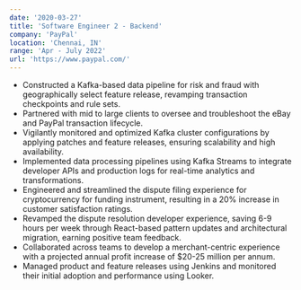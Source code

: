 ```yaml
---
date: '2020-03-27'
title: 'Software Engineer 2 - Backend'
company: 'PayPal'
location: 'Chennai, IN'
range: 'Apr - July 2022'
url: 'https://www.paypal.com/'
---
```


- Constructed a Kafka-based data pipeline for risk and fraud with geographically select feature release, revamping transaction checkpoints and rule sets.
- Partnered with mid to large clients to oversee and troubleshoot the eBay and PayPal transaction lifecycle.
- Vigilantly monitored and optimized Kafka cluster configurations by applying patches and feature releases, ensuring scalability and high availability.
- Implemented data processing pipelines using Kafka Streams to integrate developer APIs and production logs for real-time analytics and transformations.
- Engineered and streamlined the dispute filing experience for cryptocurrency for funding instrument, resulting in a 20% increase in customer satisfaction ratings.
- Revamped the dispute resolution developer experience, saving 6-9 hours per week through React-based pattern updates and architectural migration, earning positive team feedback.
- Collaborated across teams to develop a merchant-centric experience with a projected annual profit increase of $20-25 million per annum.
- Managed product and feature releases using Jenkins and monitored their initial adoption and performance using Looker.
